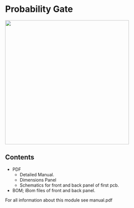 # Probability Gate

<img src="https://raw.githubusercontent.com/PierreIsCoding/sdiy/main/Probability_Gate/images/PB_1.PNG" width="400" />

## Contents
* PDF
  * Detailed Manual. 
  * Dimensions Panel
  * Schematics for front and back panel of first pcb.
* BOM; iBom files of front and back panel.

For all information about this module see manual.pdf


